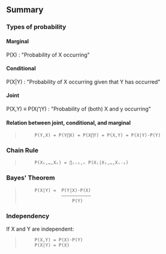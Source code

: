 ## Summary

### Types of probability
#### Marginal
P(X) :  "Probability of X occurring"
#### Conditional
P(X|Y) :  "Probability of X occurring given that Y has occurred"
#### Joint
P(X,Y) ≡ P(X⋂Y) :  "Probability of (both) X and y occurring"
#### Relation between joint, conditional, and marginal 
>          P(Y,X) = P(Y⋂X) = P(X⋂Y) = P(X,Y) = P(X|Y)·P(Y)

### Chain Rule
>          P(X₁,…,Xₙ) = ∏ᵢ₌₁,ₙ P(Xᵢ|X₁,…,Xᵢ₋₁)

### Bayes' Theorem
>          P(X|Y) =  P(Y|X)·P(X)
>                    ———————————
>                        P(Y)

### Independency
If X and Y are independent:
>          P(X,Y) = P(X)·P(Y)
>          P(X|Y) = P(X) 
